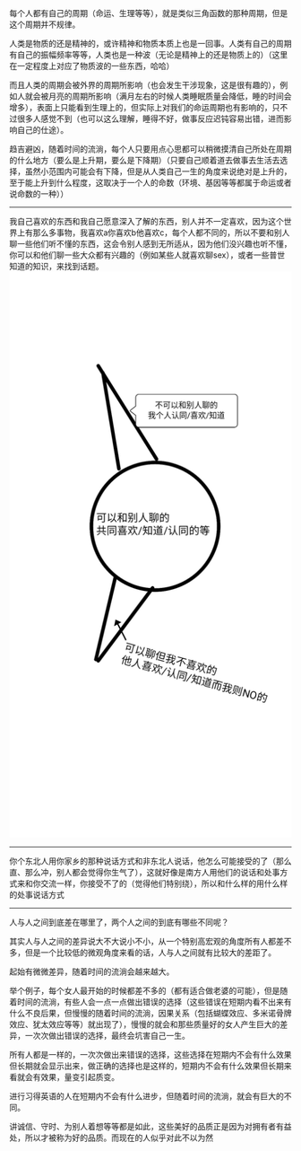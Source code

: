 每个人都有自己的周期（命运、生理等等），就是类似三角函数的那种周期，但是这个周期并不规律。

人类是物质的还是精神的，或许精神和物质本质上也是一回事。人类有自己的周期有自己的振幅频率等等，人类也是一种波（无论是精神上的还是物质上的）（这里在一定程度上对应了物质波的一些东西，哈哈）

而且人类的周期会被外界的周期所影响（也会发生干涉现象，这是很有趣的），例如人就会被月亮的周期所影响（满月左右的时候人类睡眠质量会降低，睡的时间会增多），表面上只能看到生理上的，但实际上对我们的命运周期也有影响的，只不过很多人感觉不到（也可以这么理解，睡得不好，做事反应迟钝容易出错，进而影响自己的仕途）。

趋吉避凶，随着时间的流淌，每个人只要用点心思都可以稍微摸清自己所处在周期的什么地方（要么是上升期，要么是下降期）（只要自己顺着道去做事去生活去选择，虽然小范围内可能会有下降，但是从人类自己一生的角度来说绝对是上升的，至于能上升到什么程度，这取决于一个人的命数（环境、基因等等都属于命运或者说命数的一种））
___
我自己喜欢的东西和我自己愿意深入了解的东西，别人并不一定喜欢，因为这个世界上有那么多事物，我喜欢a你喜欢b他喜欢c，每个人都不同的，所以不要和别人聊一些他们听不懂的东西，这会令别人感到无所适从，因为他们没兴趣也听不懂，你可以和他们聊一些大众都有兴趣的（例如某些人就喜欢聊sex），或者一些普世知道的知识，来找到话题。
![2019.11.22](assets/2019.11.22.png)
___
你个东北人用你家乡的那种说话方式和非东北人说话，他怎么可能接受的了（那么直、那么冲，别人都会觉得你生气了），这就好像是南方人用他们的说话和处事方式来和你交流一样，你接受不了的（觉得他们特别绕），所以和什么样的用什么样的处事说话方式
___
人与人之间到底差在哪里了，两个人之间的到底有哪些不同呢？

其实人与人之间的差异说大不大说小不小，从一个特别高宏观的角度所有人都差不多，但是一个比较低的微观角度来看的话，人与人之间就有比较大的差距了。

  

起始有微微差异，随着时间的流淌会越来越大。

  

举个例子，每个女人最开始的时候都差不多的（都有适合做老婆的可能），但是随着时间的流淌，有些人会一点一点做出错误的选择（这些错误在短期内看不出来有什么不良后果，但慢慢的随着时间的流淌，因果关系（包括蝴蝶效应、多米诺骨牌效应、犹太效应等等）就出现了），慢慢的就会和那些质量好的女人产生巨大的差异，一次次做出错误的选择，最终会坑害自己一生。

  

所有人都是一样的，一次次做出来错误的选择，这些选择在短期内不会有什么效果但长期就会显示出来，做正确的选择也是这样的，短期内不会有什么效果但长期来看就会有效果，量变引起质变。

进行习得英语的人在短期内不会有什么进步，但随着时间的流淌，就会有巨大的不同。

  

讲诚信、守时、为别人着想等等都是如此，这些美好的品质正是因为对拥有者有益处，所以才被称为好的品质。而现在的人似乎对此不以为然